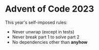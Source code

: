 # Advent of Code 2023

This year's self-imposed rules:

- Never unwrap (except in tests)
- Never break part 1 to solve part 2
- No dependencies other than **anyhow**
